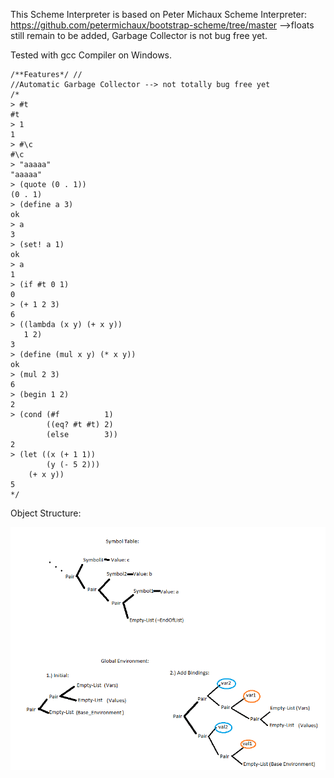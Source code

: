 
This Scheme Interpreter is based on Peter Michaux Scheme Interpreter:
https://github.com/petermichaux/bootstrap-scheme/tree/master
-->floats still remain to be added, Garbage Collector is not bug free yet.

Tested with gcc Compiler on Windows.



```
/**Features*/ //
//Automatic Garbage Collector --> not totally bug free yet
/*
> #t
#t
> 1
1
> #\c
#\c
> "aaaaa"
"aaaaa"
> (quote (0 . 1))
(0 . 1)
> (define a 3)
ok
> a
3
> (set! a 1)
ok
> a
1
> (if #t 0 1)
0
> (+ 1 2 3)
6
> ((lambda (x y) (+ x y))
   1 2)
3
> (define (mul x y) (* x y))
ok
> (mul 2 3)
6
> (begin 1 2)
2
> (cond (#f          1)
        ((eq? #t #t) 2)
        (else        3))
2
> (let ((x (+ 1 1))
        (y (- 5 2)))
    (+ x y))
5
*/
```

Object Structure:

![alt text](https://github.com/Johannes0Horn/scheme_interpreter/blob/master/ObjectStructuresScheme.png)

